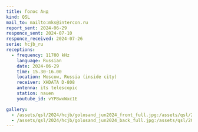 ```yaml
---
title: Голос Анд
kind: QSL
mail_to: mailto:mks@intercon.ru
report_sent: 2024-06-29
responce_sent: 2024-07-10
responce_received: 2024-07-26
serie: hcjb_ru
receptions:
  - frequency: 11700 kHz
    language: Russian
    date: 2024-06-29
    time: 15.30-16.00
    location: Moscow, Russia (inside city)
    receiver: XHDATA D-808
    antenna: its telescopic
    station: nauen
    youtube_id: vYP8wxWxc1E

gallery:
  - /assets/qsl/2024/hcjb/golosand_jun2024_front_full.jpg:/assets/qsl/2024/hcjb/golosand_jun2024_front_small.jpg
  - /assets/qsl/2024/hcjb/golosand_jun2024_back_full.jpg:/assets/qsl/2024/hcjb/golosand_jun2024_back_small.jpg
---
```

